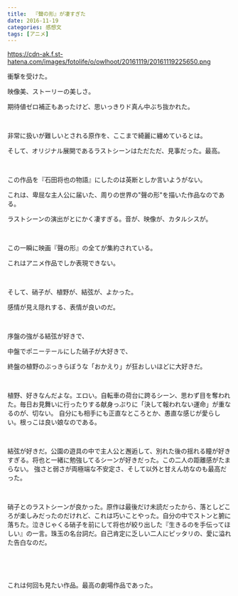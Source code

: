 ```yaml
---
title: 	『聲の形』が凄すぎた
date: 2016-11-19
categories: 感想文
tags: [アニメ]
---
```


https://cdn-ak.f.st-hatena.com/images/fotolife/o/owlhoot/20161119/20161119225650.png

衝撃を受けた。

映像美、ストーリーの美しさ。

期待値ゼロ補正もあったけど、思いっきりド真ん中ぶち抜かれた。

 

非常に扱いが難しいとされる原作を、ここまで綺麗に纏めているとは。

そして、オリジナル展開であるラストシーンはただただ、見事だった。最高。

 

この作品を『石田将也の物語』にしたのは英断としか言いようがない。

これは、卑屈な主人公に届いた、周りの世界の"聲の形"を描いた作品なのである。

ラストシーンの演出がとにかく凄すぎる。音が、映像が、カタルシスが。

 

この一瞬に映画『聲の形』の全てが集約されている。

これはアニメ作品でしか表現できない。

 

そして、硝子が、植野が、結弦が、よかった。

感情が見え隠れする、表情が良いのだ。

 

序盤の強がる結弦が好きで、

中盤でポニーテールにした硝子が大好きで、

終盤の植野のぶっきらぼうな「おかえり」が狂おしいほどに大好きだ。

 




植野、好きなんだよな。エロい。自転車の荷台に跨るシーン、思わず目を奪われた。毎日お見舞いに行ったりする献身っぷりに「決して報われない運命」が重なるのが、切ない。
自分にも相手にも正直なところとか、愚直な感じが愛らしい。根っこは良い娘なのである。

 




結弦が好きだ。公園の遊具の中で主人公と邂逅して、別れた後の揺れる瞳が好きすぎる。将也と一緒に勉強してるシーンが好きだった。この二人の距離感がたまらない。
強さと弱さが両極端な不安定さ、そして以外と甘えん坊なのも最高だった。

 




硝子とのラストシーンが良かった。原作は最後だけ未読だったから、落としどころが楽しみだったのだけれど、これは巧いことやった。自分の中でストンと腑に落ちた。泣きじゃくる硝子を前にして将也が絞り出した『生きるのを手伝ってほしい』の一言。珠玉の名台詞だ。自己肯定に乏しい二人にピッタリの、愛に溢れた告白なのだ。

 

 

これは何回も見たい作品。最高の劇場作品であった。